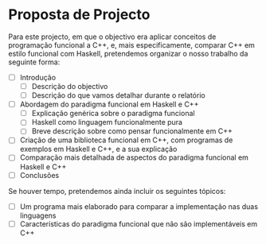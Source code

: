 # Proposta de Projecto

Para este projecto, em que o objectivo era aplicar conceitos de programação
funcional a C++, e, mais especificamente, comparar C++ em estilo funcional com
Haskell, pretendemos organizar o nosso trabalho da seguinte forma:

 - [ ] Introdução
     - [ ] Descrição do objectivo
     - [ ] Descrição do que vamos detalhar durante o relatório
 - [ ] Abordagem do paradigma funcional em Haskell e C++
     - [ ] Explicação genérica sobre o paradigma funcional
     - [ ] Haskell como linguagem funcionalmente pura
     - [ ] Breve descrição sobre como pensar funcionalmente em C++
 - [ ] Criação de uma biblioteca funcional em C++, com programas de exemplos em
   Haskell e C++, e a sua explicação
 - [ ] Comparação mais detalhada de aspectos do paradigma funcional em Haskell
   e C++
 - [ ] Conclusões

Se houver tempo, pretendemos ainda incluir os seguintes tópicos:

 - [ ] Um programa mais elaborado para comparar a implementação nas duas
   linguagens
 - [ ] Características do paradigma funcional que não são implementáveis em C++

